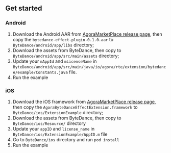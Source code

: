 ## Get started
### Android
1. Download the Android AAR from [AgoraMarketPlace release page](https://github.com/AgoraIO-Community/AgoraMarketPlace/releases/download/bytedance-rte-extension-0.1.0/bytedance-effect-plugin-0.1.0.aar), then copy the `bytedance-effect-plugin-0.1.0.aar` to `ByteDance/android/app/libs` directory;
2. Download the assets from ByteDance, then copy to `ByteDance/android/app/src/main/assets` directory;
3. Update your `mAppId` and `mLicenseName` in `ByteDance/android/app/src/main/java/io/agora/rte/extension/bytedance/example/Constants.java` file.
4. Run the example

### iOS
1. Download the iOS framework from [AgoraMarketPlace release page](https://github.com/AgoraIO-Community/AgoraMarketPlace/releases/download/bytedance-rte-extension-0.1.0/AgoraByteDanceEffectExtension_0.1.0.zip), then copy the `AgoraByteDanceEffectExtension.framework` to `ByteDance/ios/ExtensionExample` directory;
2. Download the assets from ByteDance, then copy to `ByteDance/ios/Resource/` directory
3. Update your `appID` and `license_name` in `ByteDance/ios/ExtensionExample/AppID.m` file
4. Go to `ByteDance/ios` directory and run `pod install`
5. Run the example